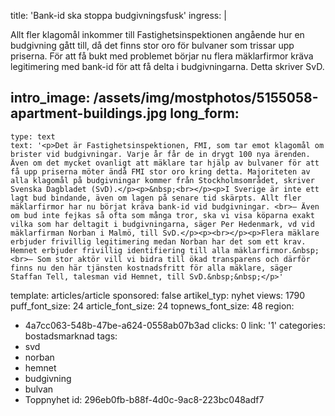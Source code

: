 title: 'Bank-id ska stoppa budgivningsfusk'
ingress: |
  <p>Allt fler klagomål inkommer till Fastighetsinspektionen angående hur en budgivning gått till, då det finns stor oro för bulvaner som trissar upp priserna. För att få bukt med problemet börjar nu flera mäklarfirmor kräva legitimering med bank-id för att få delta i budgivningarna. Detta skriver SvD.
  </p>
  <p><span></span>
  </p>
  
intro_image: /assets/img/mostphotos/5155058-apartment-buildings.jpg
long_form:
  -
    type: text
    text: '<p>Det är Fastighetsinspektionen, FMI, som tar emot klagomål om brister vid budgivningar. Varje år får de in drygt 100 nya ärenden. Även om det mycket ovanligt att mäklare tar hjälp av bulvaner för att få upp priserna möter ändå FMI stor oro kring detta. Majoriteten av alla klagomål på budgivningar kommer från Stockholmsområdet, skriver Svenska Dagbladet (SvD).</p><p>&nbsp;<br></p><p>I Sverige är inte ett lagt bud bindande, även om lagen på senare tid skärpts. Allt fler mäklarfirmor har nu börjat kräva bank-id vid budgivningar. <br>– Även om bud inte fejkas så ofta som många tror, ska vi visa köparna exakt vilka som har deltagit i budgivningarna, säger Per Hedenmark, vd vid mäklarfirman Norban i Malmö, till SvD.</p><p><br></p><p>Flera mäklare erbjuder frivillig legitimering medan Norban har det som ett krav. Hemnet erbjuder frivillig identifiering till alla mäklarfirmor.&nbsp;<br>– Som stor aktör vill vi bidra till ökad transparens och därför finns nu den här tjänsten kostnadsfritt för alla mäklare, säger Staffan Tell, talesman vid Hemnet, till SvD.&nbsp;&nbsp;</p>'
template: articles/article
sponsored: false
artikel_typ: nyhet
views: 1790
puff_font_size: 24
article_font_size: 24
topnews_font_size: 48
region:
  - 4a7cc063-548b-47be-a624-0558ab07b3ad
clicks: 0
link: '1'
categories: bostadsmarknad
tags:
  - svd
  - norban
  - hemnet
  - budgivning
  - bulvan
  - Toppnyhet
id: 296eb0fb-b88f-4d0c-9ac8-223bc048adf7
